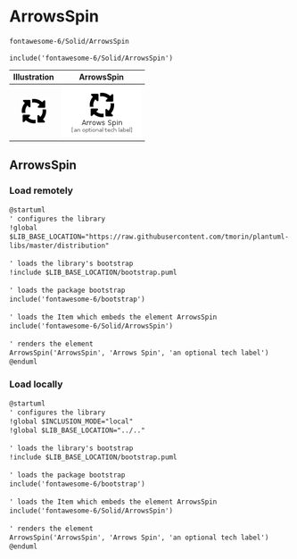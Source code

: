 # ArrowsSpin


```text
fontawesome-6/Solid/ArrowsSpin
```

```text
include('fontawesome-6/Solid/ArrowsSpin')
```



| Illustration | ArrowsSpin |
| :---: | :---: |
| ![illustration for Illustration](../../fontawesome-6/Solid/ArrowsSpin.png) | ![illustration for ArrowsSpin](../../fontawesome-6/Solid/ArrowsSpin.Local.png) |




## ArrowsSpin

### Load remotely
```plantuml
@startuml
' configures the library
!global $LIB_BASE_LOCATION="https://raw.githubusercontent.com/tmorin/plantuml-libs/master/distribution"

' loads the library's bootstrap
!include $LIB_BASE_LOCATION/bootstrap.puml

' loads the package bootstrap
include('fontawesome-6/bootstrap')

' loads the Item which embeds the element ArrowsSpin
include('fontawesome-6/Solid/ArrowsSpin')

' renders the element
ArrowsSpin('ArrowsSpin', 'Arrows Spin', 'an optional tech label')
@enduml
```

### Load locally
```plantuml
@startuml
' configures the library
!global $INCLUSION_MODE="local"
!global $LIB_BASE_LOCATION="../.."

' loads the library's bootstrap
!include $LIB_BASE_LOCATION/bootstrap.puml

' loads the package bootstrap
include('fontawesome-6/bootstrap')

' loads the Item which embeds the element ArrowsSpin
include('fontawesome-6/Solid/ArrowsSpin')

' renders the element
ArrowsSpin('ArrowsSpin', 'Arrows Spin', 'an optional tech label')
@enduml
```

